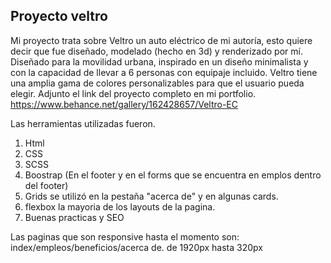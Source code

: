 ## Proyecto veltro

Mi proyecto trata sobre Veltro un auto eléctrico de mi autoría, esto quiere decir que fue diseñado, modelado (hecho en 3d) y renderizado por mí. Diseñado para la movilidad urbana,  inspirado en un diseño minimalista y con la capacidad de llevar a 6 personas con equipaje incluido. 
Veltro tiene una amplia gama de colores personalizables para que el usuario pueda elegir.
Adjunto el link del proyecto completo en mi portfolio. https://www.behance.net/gallery/162428657/Veltro-EC

Las herramientas utilizadas fueron.

1. Html
2. CSS
3. SCSS
4. Boostrap (En el footer y en el forms que se encuentra en emplos dentro del  footer)
5. Grids se utilizó en la pestaña "acerca de" y en algunas cards.
6. flexbox la mayoria de los layouts de la pagina.
7. Buenas practicas y SEO

Las paginas que son responsive hasta el momento son: index/empleos/beneficios/acerca de. de 1920px hasta 320px
 



